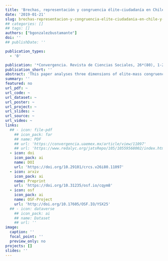 ```yaml
---
title: 'Brechas, representación y congruencia élite-ciudadanía en Chile y Uruguay'
date: '2019-01-21'
slug: brechas-representacion-y-congruencia-elite-ciudadania-en-chile-y-uruguay
## categories: []
## tags: []
authors: ["bgonzalezbustamante"]
doi: ''
## publishDate: ''

publication_types:
  - '0'

publication: '*Convergencia. Revista de Ciencias Sociales, 26*(80), 1-27'
publication_short: ''
abstract: 'This paper analyses three dimensions of elite-mass congruence in Chile and  Uruguay:  (a)  ideological;  (b)  public issues,  support, and satisfaction with democracy; and, (c) economic preferences on the role of the State. Data from probabilistic national surveys and surveys on elites financed by IDRC-Canada and carried out from  2013  to  2014  in each country are used.  Congruence indexes are calculated to identify gaps between citizens and representatives. The main indexes used are Relative Citizen Congruence and Earth Mover’s Distance, a recent innovation borrowed from computer science. The findings show a greater ideological congruence in Chile, a greater congruence on support to democracy in  Uruguay, and important gaps on education issues in  Chile.  Furthermore,  in both countries, there is greater congruence regarding relevant public issues between higher socioeconomic level population and the political elite.'
summary: ''
featured: no
url_pdf: ~
url_code: ~
url_dataset: ~
url_poster: ~
url_project: ~
url_slides: ~
url_source: ~
url_video: ~
links:
  ## - icon: file-pdf
    ## icon_pack: far
    ## name: PDF
    ## url: 'https://convergencia.uaemex.mx/article/view/11097'
    ## url: 'https://www.redalyc.org/jatsRepo/105/10559568002/index.html'
  - icon: doi
    icon_pack: ai
    name: DOI
    url: 'https://doi.org/10.29101/crcs.v26i80.11097'
  - icon: arxiv
    icon_pack: ai
    name: Preprint
    url: 'https://doi.org/10.31235/osf.io/cqym8'
  - icon: osf
    icon_pack: ai
    name: OSF-Project
    url: 'http://doi.org/10.17605/OSF.IO/YSX25'
  ## - icon: dataverse
    ## icon_pack: ai
    ## name: Dataset
    ## url: ''
image:
  caption: ''
  focal_point: ''
  preview_only: no
projects: []
slides: ''
---
```

